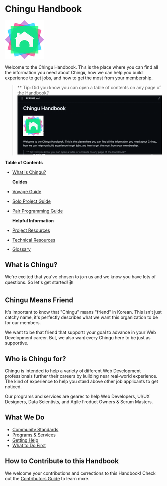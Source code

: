 # Chingu Handbook

![Chingu Logo](./assets/chingu_logo.png)

Welcome to the Chingu Handbook. This is the place where you can find all the
information you need about Chingu, how we can help you build experience to get
jobs, and how to get the most from your membership.

> ** Tip: Did you know you can open a table of contents on any page of the Handbook?
> ![open a table of contents](./assets/How_to_open_TOC.gif)

**__Table of Contents__**

* [What is Chingu?](what-is-chingu)

  **Guides**

* [Voyage Guide](./docs/guides/voyage/voyage.md)
* [Solo Project Guide](./docs/guides/soloproject/soloproject.md)
* [Pair Programming Guide](./docs/guides/pairprog/pairprog.md)

  **Helpful Information**

* [Project Resources](./docs/resources/project.md)
* [Technical Resources](./docs/resources/technical.md)
* [Glossary](./docs/resources/glossary.md)

## What is Chingu?

We're excited that you've chosen to join us and we know you have lots of 
questions. So let's get started! 🎬

## Chingu Means Friend

It's important to know that "Chingu" means "friend" in Korean. This isn't just
catchy name, it's perfectly describes what we want this organization to be for
our members. 

We want to be that friend that supports your goal to advance in
your Web Development career. But, we also want every Chingu here to be just as
supportive.

## Who is Chingu for?

Chingu is intended to help a variety of different Web Development professionals
further their careers by building near real-world experience. The kind of
experience to help you stand above other job applicants to get noticed.

Our programs and services are geared to help Web Developers, UI/UX Designers,
Data Scientists, and Agile Product Owners & Scrum Masters.

## What We Do

* [Community Standards](./docs/gettingstarted/communitystds.md)
* [Programs & Services](./docs/gettingstarted/programs.md)
* [Getting Help](./docs/gettingstarted/gettinghelp.md)
* [What to Do First](./docs/gettingstarted/whattodofirst.md)

## How to Contribute to this Handbook

We welcome your contributions and corrections to this Handbook! Check out 
the [Contributors Guide](./docs/guides/contributors/contributors.md) to learn more.